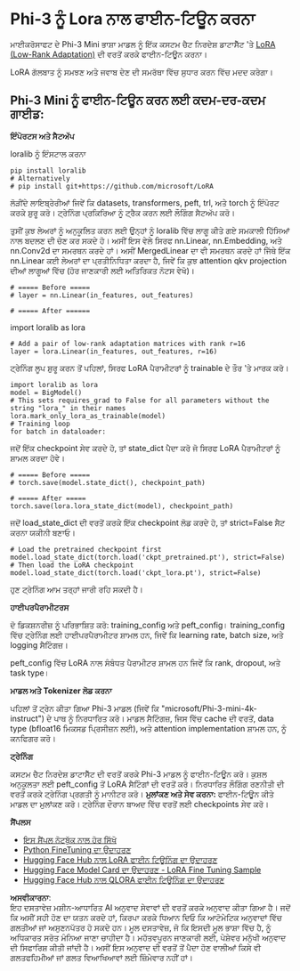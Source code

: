 # **Phi-3 ਨੂੰ Lora ਨਾਲ ਫਾਈਨ-ਟਿਊਨ ਕਰਨਾ**

ਮਾਈਕਰੋਸਾਫਟ ਦੇ Phi-3 Mini ਭਾਸ਼ਾ ਮਾਡਲ ਨੂੰ ਇੱਕ ਕਸਟਮ ਚੈਟ ਨਿਰਦੇਸ਼ ਡਾਟਾਸੈੱਟ 'ਤੇ [LoRA (Low-Rank Adaptation)](https://github.com/microsoft/LoRA?WT.mc_id=aiml-138114-kinfeylo) ਦੀ ਵਰਤੋਂ ਕਰਕੇ ਫਾਈਨ-ਟਿਊਨ ਕਰਨਾ। 

LoRA ਗੱਲਬਾਤ ਨੂੰ ਸਮਝਣ ਅਤੇ ਜਵਾਬ ਦੇਣ ਦੀ ਸਮਰੱਥਾ ਵਿੱਚ ਸੁਧਾਰ ਕਰਨ ਵਿੱਚ ਮਦਦ ਕਰੇਗਾ। 

## Phi-3 Mini ਨੂੰ ਫਾਈਨ-ਟਿਊਨ ਕਰਨ ਲਈ ਕਦਮ-ਦਰ-ਕਦਮ ਗਾਈਡ:

**ਇੰਪੋਰਟਸ ਅਤੇ ਸੈਟਅੱਪ** 

loralib ਨੂੰ ਇੰਸਟਾਲ ਕਰਨਾ

```
pip install loralib
# Alternatively
# pip install git+https://github.com/microsoft/LoRA

```

ਲੋੜੀਂਦੇ ਲਾਇਬ੍ਰੇਰੀਆਂ ਜਿਵੇਂ ਕਿ datasets, transformers, peft, trl, ਅਤੇ torch ਨੂੰ ਇੰਪੋਰਟ ਕਰਕੇ ਸ਼ੁਰੂ ਕਰੋ। 
ਟ੍ਰੇਨਿੰਗ ਪ੍ਰਕਿਰਿਆ ਨੂੰ ਟ੍ਰੈਕ ਕਰਨ ਲਈ ਲੌਗਿੰਗ ਸੈਟਅੱਪ ਕਰੋ। 

ਤੁਸੀਂ ਕੁਝ ਲੇਅਰਾਂ ਨੂੰ ਅਨੁਕੂਲਿਤ ਕਰਨ ਲਈ ਉਨ੍ਹਾਂ ਨੂੰ loralib ਵਿੱਚ ਲਾਗੂ ਕੀਤੇ ਗਏ ਸਮਕਾਲੀ ਹਿੱਸਿਆਂ ਨਾਲ ਬਦਲਣ ਦੀ ਚੋਣ ਕਰ ਸਕਦੇ ਹੋ। ਅਸੀਂ ਇਸ ਵੇਲੇ ਸਿਰਫ nn.Linear, nn.Embedding, ਅਤੇ nn.Conv2d ਦਾ ਸਮਰਥਨ ਕਰਦੇ ਹਾਂ। ਅਸੀਂ MergedLinear ਦਾ ਵੀ ਸਮਰਥਨ ਕਰਦੇ ਹਾਂ ਜਿੱਥੇ ਇੱਕ nn.Linear ਕਈ ਲੇਅਰਾਂ ਦਾ ਪ੍ਰਤੀਨਿਧਿਤਾ ਕਰਦਾ ਹੈ, ਜਿਵੇਂ ਕਿ ਕੁਝ attention qkv projection ਦੀਆਂ ਲਾਗੂਆਂ ਵਿੱਚ (ਹੋਰ ਜਾਣਕਾਰੀ ਲਈ ਅਤਿਰਿਕਤ ਨੋਟਸ ਵੇਖੋ)।

```
# ===== Before =====
# layer = nn.Linear(in_features, out_features)
```

```
# ===== After ======
```

import loralib as lora

```
# Add a pair of low-rank adaptation matrices with rank r=16
layer = lora.Linear(in_features, out_features, r=16)
```

ਟ੍ਰੇਨਿੰਗ ਲੂਪ ਸ਼ੁਰੂ ਕਰਨ ਤੋਂ ਪਹਿਲਾਂ, ਸਿਰਫ LoRA ਪੈਰਾਮੀਟਰਾਂ ਨੂੰ trainable ਦੇ ਤੌਰ 'ਤੇ ਮਾਰਕ ਕਰੋ।

```
import loralib as lora
model = BigModel()
# This sets requires_grad to False for all parameters without the string "lora_" in their names
lora.mark_only_lora_as_trainable(model)
# Training loop
for batch in dataloader:
```

ਜਦੋਂ ਇੱਕ checkpoint ਸੇਵ ਕਰਦੇ ਹੋ, ਤਾਂ state_dict ਪੈਦਾ ਕਰੋ ਜੋ ਸਿਰਫ LoRA ਪੈਰਾਮੀਟਰਾਂ ਨੂੰ ਸ਼ਾਮਲ ਕਰਦਾ ਹੋਵੇ।

```
# ===== Before =====
# torch.save(model.state_dict(), checkpoint_path)
```
```
# ===== After =====
torch.save(lora.lora_state_dict(model), checkpoint_path)
```

ਜਦੋਂ load_state_dict ਦੀ ਵਰਤੋਂ ਕਰਕੇ ਇੱਕ checkpoint ਲੋਡ ਕਰਦੇ ਹੋ, ਤਾਂ strict=False ਸੈਟ ਕਰਨਾ ਯਕੀਨੀ ਬਣਾਓ।

```
# Load the pretrained checkpoint first
model.load_state_dict(torch.load('ckpt_pretrained.pt'), strict=False)
# Then load the LoRA checkpoint
model.load_state_dict(torch.load('ckpt_lora.pt'), strict=False)
```

ਹੁਣ ਟ੍ਰੇਨਿੰਗ ਆਮ ਤਰ੍ਹਾਂ ਜਾਰੀ ਰਹਿ ਸਕਦੀ ਹੈ।

**ਹਾਈਪਰਪੈਰਾਮੀਟਰਸ** 

ਦੋ ਡਿਕਸ਼ਨਰੀਜ਼ ਨੂੰ ਪਰਿਭਾਸ਼ਿਤ ਕਰੋ: training_config ਅਤੇ peft_config। training_config ਵਿੱਚ ਟ੍ਰੇਨਿੰਗ ਲਈ ਹਾਈਪਰਪੈਰਾਮੀਟਰ ਸ਼ਾਮਲ ਹਨ, ਜਿਵੇਂ ਕਿ learning rate, batch size, ਅਤੇ logging ਸੈਟਿੰਗਜ਼।

peft_config ਵਿੱਚ LoRA ਨਾਲ ਸੰਬੰਧਤ ਪੈਰਾਮੀਟਰ ਸ਼ਾਮਲ ਹਨ ਜਿਵੇਂ ਕਿ rank, dropout, ਅਤੇ task type।

**ਮਾਡਲ ਅਤੇ Tokenizer ਲੋਡ ਕਰਨਾ** 

ਪਹਿਲਾਂ ਤੋਂ ਟ੍ਰੇਨ ਕੀਤਾ ਗਿਆ Phi-3 ਮਾਡਲ (ਜਿਵੇਂ ਕਿ "microsoft/Phi-3-mini-4k-instruct") ਦੇ ਪਾਥ ਨੂੰ ਨਿਰਧਾਰਿਤ ਕਰੋ। ਮਾਡਲ ਸੈਟਿੰਗਜ਼, ਜਿਸ ਵਿੱਚ cache ਦੀ ਵਰਤੋਂ, data type (bfloat16 ਮਿਕਸਡ ਪ੍ਰਿਸੀਜ਼ਨ ਲਈ), ਅਤੇ attention implementation ਸ਼ਾਮਲ ਹਨ, ਨੂੰ ਕਨਫਿਗਰ ਕਰੋ।

**ਟ੍ਰੇਨਿੰਗ** 

ਕਸਟਮ ਚੈਟ ਨਿਰਦੇਸ਼ ਡਾਟਾਸੈੱਟ ਦੀ ਵਰਤੋਂ ਕਰਕੇ Phi-3 ਮਾਡਲ ਨੂੰ ਫਾਈਨ-ਟਿਊਨ ਕਰੋ। ਕੁਸ਼ਲ ਅਨੁਕੂਲਤਾ ਲਈ peft_config ਤੋਂ LoRA ਸੈਟਿੰਗਾਂ ਦੀ ਵਰਤੋਂ ਕਰੋ। ਨਿਰਧਾਰਿਤ ਲੌਗਿੰਗ ਰਣਨੀਤੀ ਦੀ ਵਰਤੋਂ ਕਰਕੇ ਟ੍ਰੇਨਿੰਗ ਪ੍ਰਗਤੀ ਨੂੰ ਮਾਨੀਟਰ ਕਰੋ। 
**ਮੁਲਾਂਕਣ ਅਤੇ ਸੇਵ ਕਰਨਾ:** ਫਾਈਨ-ਟਿਊਨ ਕੀਤੇ ਮਾਡਲ ਦਾ ਮੁਲਾਂਕਣ ਕਰੋ। ਟ੍ਰੇਨਿੰਗ ਦੌਰਾਨ ਬਾਅਦ ਵਿੱਚ ਵਰਤੋਂ ਲਈ checkpoints ਸੇਵ ਕਰੋ।

**ਸੈਂਪਲਸ**
- [ਇਸ ਸੈਂਪਲ ਨੋਟਬੁੱਕ ਨਾਲ ਹੋਰ ਸਿੱਖੋ](../../../../code/03.Finetuning/Phi_3_Inference_Finetuning.ipynb)
- [Python FineTuning ਦਾ ਉਦਾਹਰਣ](../../../../code/03.Finetuning/FineTrainingScript.py)
- [Hugging Face Hub ਨਾਲ LoRA ਫਾਈਨ ਟਿਊਨਿੰਗ ਦਾ ਉਦਾਹਰਣ](../../../../code/03.Finetuning/Phi-3-finetune-lora-python.ipynb)
- [Hugging Face Model Card ਦਾ ਉਦਾਹਰਣ - LoRA Fine Tuning Sample](https://huggingface.co/microsoft/Phi-3-mini-4k-instruct/blob/main/sample_finetune.py)
- [Hugging Face Hub ਨਾਲ QLORA ਫਾਈਨ ਟਿਊਨਿੰਗ ਦਾ ਉਦਾਹਰਣ](../../../../code/03.Finetuning/Phi-3-finetune-qlora-python.ipynb)

**ਅਸਵੀਕਾਰਨਾ**:  
ਇਹ ਦਸਤਾਵੇਜ਼ ਮਸ਼ੀਨ-ਆਧਾਰਿਤ AI ਅਨੁਵਾਦ ਸੇਵਾਵਾਂ ਦੀ ਵਰਤੋਂ ਕਰਕੇ ਅਨੁਵਾਦ ਕੀਤਾ ਗਿਆ ਹੈ। ਜਦੋਂ ਕਿ ਅਸੀਂ ਸਹੀ ਹੋਣ ਦਾ ਯਤਨ ਕਰਦੇ ਹਾਂ, ਕਿਰਪਾ ਕਰਕੇ ਧਿਆਨ ਦਿਓ ਕਿ ਆਟੋਮੇਟਿਕ ਅਨੁਵਾਦਾਂ ਵਿੱਚ ਗਲਤੀਆਂ ਜਾਂ ਅਸੁਣਨਪੱਤਰ ਹੋ ਸਕਦੇ ਹਨ। ਮੂਲ ਦਸਤਾਵੇਜ਼, ਜੋ ਕਿ ਇਸਦੀ ਮੂਲ ਭਾਸ਼ਾ ਵਿੱਚ ਹੈ, ਨੂੰ ਅਧਿਕਾਰਤ ਸਰੋਤ ਮੰਨਿਆ ਜਾਣਾ ਚਾਹੀਦਾ ਹੈ। ਮਹੱਤਵਪੂਰਨ ਜਾਣਕਾਰੀ ਲਈ, ਪੇਸ਼ੇਵਰ ਮਨੁੱਖੀ ਅਨੁਵਾਦ ਦੀ ਸਿਫਾਰਿਸ਼ ਕੀਤੀ ਜਾਂਦੀ ਹੈ। ਅਸੀਂ ਇਸ ਅਨੁਵਾਦ ਦੀ ਵਰਤੋਂ ਤੋਂ ਪੈਦਾ ਹੋਣ ਵਾਲੀਆਂ ਕਿਸੇ ਵੀ ਗਲਤਫਹਿਮੀਆਂ ਜਾਂ ਗਲਤ ਵਿਆਖਿਆਵਾਂ ਲਈ ਜ਼ਿੰਮੇਵਾਰ ਨਹੀਂ ਹਾਂ।